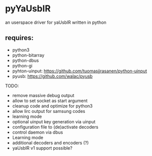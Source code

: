pyYaUsbIR
=========

an userspace driver for yaUsbIR written in python

requires:
---------
 * python3
 * python-bitarray
 * python-dbus
 * python-gi
 * pyhton-uinput: https://github.com/tuomasjjrasanen/python-uinput
 * pyusb: https://github.com/walac/pyusb

TODO:
 * remove massive debug output
 * allow to set socket as start argument
 * cleanup code and optimize for python3
 * allow lirc output for samsung codes
 * learning mode
 * optional uinput key generation via uinput
 * configuration file to (de)activate decoders
 * control daemon via dbus
 * Learning mode
 * additional decoders and encoders (?)
 * yaUsbIR v1 support possible?
